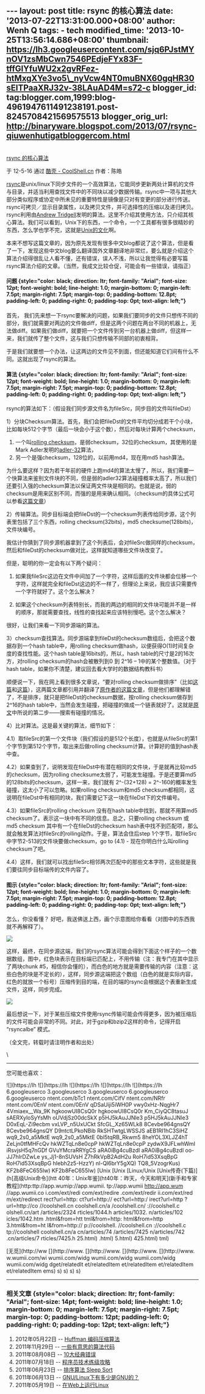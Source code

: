 --- layout: post title: rsync 的核心算法 date:
'2013-07-22T13:31:00.000+08:00' author: Wenh Q tags: - tech
modified\_time: '2013-10-25T13:56:14.686+08:00' thumbnail:
https://lh3.googleusercontent.com/sjq6PJstMYnOV1zsMbCwn7546PEdjeFYx83F-tffGlYfuWU2x2gvRFez-htMxgXYe3vo5\_nyVcw4NT0muBNX60gqHR30sEITPaaXRJ32v-38LAuAD4M=s72-c
blogger\_id:
tag:blogger.com,1999:blog-4961947611491238191.post-8245708421569575513
blogger\_orig\_url:
http://binaryware.blogspot.com/2013/07/rsync-qiuwenhutigatbloggercom.html
---

[\
rsync 的核心算法](http://coolshell.cn/articles/7425.html)

于 12-5-16 通过 [酷壳 - CoolShell.cn](http://coolshell.cn/) 作者：陈皓

[rsync](http://en.wikipedia.org/wiki/Rsync)是unix/linux下同步文件的一个高效算法，它能同步更新两处计算机的文件与目录，并适当利用查找文件中的不同块以减少数据传输。rsync中一项与其他大部分类似程序或协定中所未见的重要特性是镜像是只对有变更的部分进行传送。rsync可拷贝／显示目录属性，以及拷贝文件，并可选择性的压缩以及递归拷贝。rsync利用由[Andrew
Tridgell](http://en.wikipedia.org/wiki/Andrew_Tridgell)发明的算法。这里不介绍其使用方法，只介绍其核心算法。我们可以看到，Unix下的东西，一个命令，一个工具都有很多很精妙的东西，怎么学也学不完，这就是[Unix的文化](http://coolshell.cn/articles/2322.html)啊。

本来不想写这篇文章的，因为原先发现有很多中文blog都说了这个算法，但是看了一下，发现这些中文blog要么翻译国外文章翻译地非常烂，要么就是介绍这个算法介绍得很乱让人看不懂，还有错误，误人不浅，所以让我觉得有必要写篇rsync算法介绍的文章。（当然，我成文比较仓促，可能会有一些错误，请指正）

#### 问题 {style="color: black; direction: ltr; font-family: "Arial"; font-size: 12pt; font-weight: bold; line-height: 1.0; margin-bottom: 0; margin-left: 7.5pt; margin-right: 7.5pt; margin-top: 0; padding-bottom: 12.8pt; padding-left: 0; padding-right: 0; padding-top: 0pt; text-align: left;"}

首先，
我们先来想一下rsync要解决的问题，如果我们要同步的文件只想传不同的部分，我们就需要对两边的文件做diff，但是这两个问题在两台不同的机器上，无法做diff。如果我们做diff，就要把一个文件传到另一台机器上做diff，但这样一来，我们就传了整个文件，这与我们只想传输不同部的初衷相背。

于是我们就要想一个办法，让这两边的文件见不到面，但还能知道它们间有什么不同。这就出现了rsync的算法。

#### 算法 {style="color: black; direction: ltr; font-family: "Arial"; font-size: 12pt; font-weight: bold; line-height: 1.0; margin-bottom: 0; margin-left: 7.5pt; margin-right: 7.5pt; margin-top: 0; padding-bottom: 12.8pt; padding-left: 0; padding-right: 0; padding-top: 0pt; text-align: left;"}

rsync的算法如下：（假设我们同步源文件名为fileSrc，同步目的文件叫fileDst）

1）分块Checksum算法。首先，我们会把fileDst的文件平均切分成若干个小块，比如每块512个字节（最后一块会小于这个数），然后对每块计算两个checksum，

1.  一个叫[rolling
    checksum](http://en.wikipedia.org/wiki/Rolling_hash)，是弱checksum，32位的checksum，其使用的是Mark
    Adler发明的[adler-32](http://en.wikipedia.org/wiki/Adler-32)算法，
2.  另一个是强checksum，128位的，以前用md4，现在用md5 hash算法。

为什么要这样？因为若干年前的硬件上跑md4的算法太慢了，所以，我们需要一个快算法来鉴别文件块的不同，但是弱的adler32算法碰撞概率太高了，所以我们还要引入强的checksum算法以保证两文件块是相同的。也就是说，弱的checksum是用来区别不同，而强的是用来确认相同。（checksum的具体公式可以参看[这篇文章](http://rsync.samba.org/tech_report/node3.html)）

2）传输算法。同步目标端会把fileDst的一个checksum列表传给同步源，这个列表里包括了三个东西，rolling
checksum(32bits)，md5 checksume(128bits)，文件块编号。

我估计你猜到了同步源机器拿到了这个列表后，会对fileSrc做同样的checksum，然后和fileDst的checksum做对比，这样就知道哪些文件块改变了。

但是，聪明的你一定会有以下两个疑问：

1.  如果我fileSrc这边在文件中间加了一个字符，这样后面的文件块都会位移一个字符，这样就完全和fileDst这边的不一样了，但理论上来说，我应该只需要传一个字符就好了。这个怎么解决？

1.  如果这个checksum列表特别长，而我的两边的相同的文件块可能并不是一样的顺序，那就需要查找，线性的查找起来应该特别慢吧。这个怎么解决？

很好，让我们来看一下同步源端的算法。

3）checksum查找算法。同步源端拿到fileDst的checksum数组后，会把这个数据存到一个hash
table中，用rolling
checksum做hash，以便获得O(1)时间复杂度的查找性能。这个hash
table是16bits的，所以，hash table的尺寸是2的16次方，对rolling
checksum的hash会被散列到0 到 2\^16 – 1中的某个整数值。（对于hash
table，如果你不清楚，建议回去看大学时的数据结构教科书）

顺便说一下，我在网上看到很多文章说，“要对rolling
checksum做排序”（比如[这篇](http://www.yejun.cn/?p=472)和[这篇](http://blog.csdn.net/tobeandnottobe/article/details/6719848)），这两篇文章都引用并翻译了[原作者的这篇文章](http://rsync.samba.org/tech_report/node4.html)，但是他们都理解错了，不是排序，就只是把fileDst的checksum数据，按rolling
checksum做存到2\^16的hash
table中，当然会发生碰撞，把碰撞的做成一个链表就好了。这就是[原文](http://rsync.samba.org/tech_report/node4.html)中所说的第二步——搜索有碰撞的情况。

4）比对算法。这是最关键的算法，细节如下：

4.1）取fileSrc的第一个文件块（我们假设的是512个长度），也就是从fileSrc的第1个字节到第512个字节，取出来后做rolling
checksum计算。计算好的值到hash表中查。

4.2）如果查到了，说明发现在fileDst中有潜在相同的文件块，于是就再比较md5的checksum，因为rolling
checksume太弱了，可能发生碰撞。于是还要算md5的128bits的checksum，这样一来，我们就有
2\^-(32+128) = 2\^-160的概率发生碰撞，这太小了可以忽略。如果rolling
checksum和md5
checksum都相同，这说明在fileDst中有相同的块，我们需要记下这一块在fileDst下的文件编号。

4.3）如果fileSrc的rolling checksum 没有在hash table中找到，那就不用算md5
checksum了。表示这一块中有不同的信息。总之，只要rolling checksum 或 md5
checksum 其中有一个在fileDst的checksum
hash表中找不到匹配项，那么就会触发算法对fileSrc的rolling动作。于是，算法会住后step
1个字节，取fileSrc中字节2-513的文件块要做checksum，go to (4.1) -
现在你明白什么叫rolling checksum了吧。

4.4）这样，我们就可以找出fileSrc相邻两次匹配中的那些文本字符，这些就是我们要往同步目标端传的文件内容了。

#### 图示 {style="color: black; direction: ltr; font-family: "Arial"; font-size: 12pt; font-weight: bold; line-height: 1.0; margin-bottom: 0; margin-left: 7.5pt; margin-right: 7.5pt; margin-top: 0; padding-bottom: 12.8pt; padding-left: 0; padding-right: 0; padding-top: 0pt; text-align: left;"}

怎么，你没看懂？
好吧，我送佛送上西，画个示意图给你看看（对图中的东西我就不再解释了）。

![](https://lh3.googleusercontent.com/sjq6PJstMYnOV1zsMbCwn7546PEdjeFYx83F-tffGlYfuWU2x2gvRFez-htMxgXYe3vo5_nyVcw4NT0muBNX60gqHR30sEITPaaXRJ32v-38LAuAD4M)

这样，最终，在同步源这端，我们的rsync算法可能会得到下面这个样子的一个数据数组，图中，红色块表示在目标端已匹配上，不用传输（注：我专门在其中显示了两块chunk
\#5，相信你会懂的），而白色的地方就是需要传输的内容（注意：这些白色的块是不定长的），这样，同步源这端把这个数组（白色的就是实际内容，红色的就放一个标号）压缩传到目的端，在目的端的rsync会根据这个表重新生成文件，这样，同步完成。

![](https://lh3.googleusercontent.com/5ESfP0sF9zzAhyIrJSyQ40VLitOf6pJVSSpiK2ENW3PxVDjzznYS_rxsLPgWqcNDNvtQlClNJ5h3riuNC8fWF3gCb-OfJ87sLcPcsGL3f6ZhRSAeQUc)

最后想说一下，对于某些压缩文件使用rsync传输可能会传得更多，因为被压缩后的文件可能会非常的不同。对此，对于gzip和bzip2这样的命令，记得开启
“rsyncalbe” 模式。

（全文完，转载时请注明作者和出处）

[](https://www.blogger.com/blogger.g?blogID=4961947611491238191#)[](https://www.blogger.com/blogger.g?blogID=4961947611491238191#)\

  -------------- -------------- -------------- -------------- --------------
  您可能也喜欢：                                              

  ![](https://lh ![](https://lh ![](https://lh ![](https://lh ![](https://lh
  6.googleuserco 3.googleuserco 3.googleuserco 6.googleuserco 6.googleuserco
  ntent.com/bTc1 ntent.com/CifV ntent.com/NRfr ntent.com/0EnV ntent.com/0EnV
  qDSaUiji5iWH0P vwy0xHz-NqgHr7 4Vmiaex__Wa_9K hgkoowUI8CsQ0r hgkoowUI8CsQ0r
  Km_CiyQC8tasuJ sAERXyloSyYsMh oUVdjSz00dcSkX p5HJ5kAuJJNle3 p5HJ5kAuJJNle3
  D0xEqL-Zi9ecbm vxLVP_n5UxUCkt SfcGL_Xz65WLk8 8Cevbe964gnsQY 8Cevbe964gnsQY
  D9ntctLPkoNBib RkSHTwtgLWSSJS aEB1RI1hC3SiHZ wq9_2s0_a5MktE wq9_2s0_a5MktE
  0bl5tqRB_Rkwm5 8heYOL3XLJZ4hT ZeLjn0tfMHFcQv hkWZTqLn8e0cpP hkWZTqLn8e0cpP
  zydwX9JFLwhWmI iRsvjsH5q7nGDf GVuYMcraRRYgCS aRA0iBg4cuBzdI aRA0iBg4cuBzdI
  oo-JJ7hIrDZwLe ys_Jj1-8nSUVsH Z7hRkVpB2AdH2u RoH7id53XsqBpG RoH7id53XsqBpG
  hIebh2z5-HzzY) nl-Ql6brY5gXQ) TQ8_5VzogrKus) KF2b8FeC655Iw) KF2b8FeC655Iw)
  [Unix          [Unix          [Linux/Unix    [Unix传奇(下篇)](h[高级Unix命令](htt
  40年：Unix年鉴](ht40年：昨天，今天和明天](新手和专家教程](http:ttp://app.wumip://app.wumii.
  tp://app.wumii http://app.wum //app.wumii.co i.com/ext/redi com/ext/redire
  .com/ext/redir ii.com/ext/red m/ext/redirect rect?url=http: ct?url=http://
  ect?url=http:/ irect?url=http ?url=http://co //coolshell.cn coolshell.cn/a
  /coolshell.cn/ ://coolshell.c olshell.cn/art /articles/2324 rticles/1044.h
  articles/1032. n/articles/102 icles/1042.htm .html&from=htt tml&from=http:
  html&from=http 3.html&from=ht l&from=http:// p://coolshell. //coolshell.cn
  ://coolshell.c tp://coolshell coolshell.cn/a cn/articles/74 /articles/7425
  n/articles/742 .cn/articles/7 rticles/7425.h 25.html)       .html)
  5.html)        425.html)      tml)                          

  [无觅](http://ww [](http://www. [](http://www. [](http://www. [](http://www.
  w.wumii.com/wi wumii.com/widg wumii.com/widg wumii.com/widg wumii.com/widg
  dget/relatedIt et/relatedItem et/relatedItem et/relatedItem et/relatedItem
  ems)           s)             s)             s)             s)
  -------------- -------------- -------------- -------------- --------------

### 相关文章 {style="color: black; direction: ltr; font-family: "Arial"; font-size: 14pt; font-weight: bold; line-height: 1.0; margin-bottom: 0; margin-left: 7.5pt; margin-right: 7.5pt; margin-top: 0; padding-bottom: 12pt; padding-left: 0; padding-right: 0; padding-top: 12pt; text-align: left;"}

1.  2012年05月22日 -- [Huffman
    编码压缩算法](http://coolshell.cn/articles/7459.html)
2.  2011年11月29日 --
    [一些有意思的算法代码](http://coolshell.cn/articles/6010.html)
3.  2011年08月08日 --
    [10大经典错误](http://coolshell.cn/articles/5107.html)
4.  2011年07月18日 --
    [程序员技术练级攻略](http://coolshell.cn/articles/4990.html)
5.  2011年06月23日 -- [排序算法 Sleep
    Sort](http://coolshell.cn/articles/4883.html)
6.  2011年06月13日 --
    [GNU/Linux下有多少是GNU的？](http://coolshell.cn/articles/4826.html)
7.  2011年05月19日 --
    [在Web上运行Linux](http://coolshell.cn/articles/4722.html)

